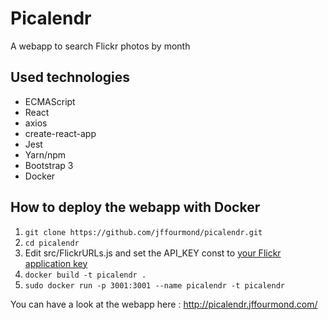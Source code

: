 # Picalendr
A webapp to search Flickr photos by month

## Used technologies
 
* ECMAScript
* React
* axios
* create-react-app 
* Jest
* Yarn/npm
* Bootstrap 3
* Docker

## How to deploy the webapp with Docker

1. `git clone https://github.com/jffourmond/picalendr.git`
2. `cd picalendr`
3. Edit src/FlickrURLs.js and set the API_KEY const to [your Flickr application key](https://www.flickr.com/services/api/misc.api_keys.html)
4. `docker build -t picalendr .`
5. `sudo docker run -p 3001:3001 --name picalendr -t picalendr`

You can have a look at the webapp here : http://picalendr.jffourmond.com/
